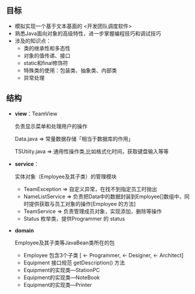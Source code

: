 ## 目标

*   模拟实现一个基于文本基面的 <开发团队调度软件>
*   熟悉Java面向对象的高级特性，进一步掌握编程技巧和调试技巧
*   涉及的知识点：
    *   类的继承性和多态性
    *   对象的值传递、接口
    *   static和final修饰符
    *   特殊类的使用：包装类、抽象类、内部类
    *   异常处理





## 结构

*   **view**：TeamView

    负责显示菜单和处理用户的操作

    Data.java => 常量数据存储「相当于数据库的作用」

    TSUtiity.java => 通用性操作类,比如格式化时间，获取键盘输入等等

*   **service**：

    实体对象（Employee及其子类）的管理模块

    *   TeamException =>  自定义异常，在找不到指定员工时抛出
    *   NameListService => 负责把Data中的数据封装到Employee[]数组中，同时提供获取与员工对象的操作[Employee 的方法]
    *   TeamService => 负责管理成员对象，实现添加，删除等操作
    *   Status 枚举类，提供Programmer 的 status

*   **domain**

    Employee及其子类等JavaBean类所在的包

    *   Employee 包含3个子类 [ <- Programmer, <- Designer,  <- Architect]
    *   Equipment 接口规范  getDescription() 方法
    *   Equipment的实现类—StationPC
    *   Equipment的实现类—NoteBook
    *   Equipment的实现类—Printer

    

